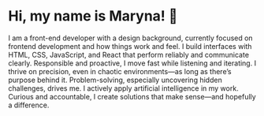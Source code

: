 # Hi, my name is Maryna! 👋

<!--
**maryna-bobryk/maryna-bobryk** is a ✨ _special_ ✨ repository because its `README.md` (this file) appears on your GitHub profile.

Here are some ideas to get you started:

- 🔭 I’m currently working on ...
- 🌱 I’m currently learning ...
- 👯 I’m looking to collaborate on ...
- 🤔 I’m looking for help with ...
- 💬 Ask me about ...
- 📫 How to reach me: ...
- 😄 Pronouns: ...
- ⚡ Fun fact: ...
-->


I am a front-end developer with a design background, currently focused on frontend development and how things work and feel. I build interfaces with HTML, CSS, JavaScript, and React that perform reliably and communicate clearly. Responsible and proactive, I move fast while listening and iterating. I thrive on precision, even in chaotic environments—as long as there’s purpose behind it. Problem-solving, especially uncovering hidden challenges, drives me. I actively apply artificial intelligence in my work. Curious and accountable, I create solutions that make sense—and hopefully a difference.

